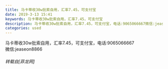 ```yaml
---
title: 马卡蒂收30w批索自用，汇率7.45，可支付宝
date: 2019-3-13 15:41
keywords: 马卡蒂收30w批索自用，汇率7.45，可支付宝
description: 马卡蒂收30w批索自用，汇率7.45，可支付宝，电话:9065066667微信:jeaseon8866
categories: used
---
```

<td class="t_f" id="postmessage_3216940">

马卡蒂收30w批索自用，汇率7.45，可支付宝，电话:9065066667<br/>
微信:jeaseon8866</td>
###### 转载自[菲龙网]